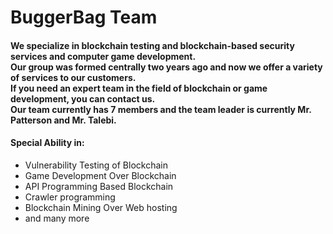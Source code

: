 # BuggerBag Team
#### We specialize in blockchain testing and blockchain-based security services and computer game development. <br> Our group was formed centrally two years ago and now we offer a variety of services to our customers. <br> If you need an expert team in the field of blockchain or game development, you can contact us. <br> Our team currently has 7 members and the team leader is currently Mr. Patterson and Mr. Talebi.
#### Special Ability in:
+ Vulnerability Testing of Blockchain
+ Game Development Over Blockchain
+ API Programming Based Blockchain
+ Crawler programming
+ Blockchain Mining Over Web hosting
+ and many more


